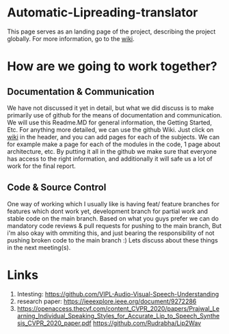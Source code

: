 # Automatic-Lipreading-translator
This page serves as an landing page of the project, describing the project globally. For more information, go to the [wiki](https://github.com/LuukEbenau/Automatic-Lipreading-translator/wiki). 
# How are we going to work together?
## Documentation & Communication
We have not discussed it yet in detail, but what we did discuss is to make primarily use of github for the means of documentation and communication. We will use this Readme.MD for general information, the Getting Started, Etc. For anything more detailed, we can use the github Wiki. Just click on [wiki](https://github.com/LuukEbenau/Automatic-Lipreading-translator/wiki) in the header, and you can add pages for each of the subjects. We can for example make a page for each of the modules in the code, 1 page about architecture, etc. By putting it all in the github we make sure that everyone has access to the right information, and additionally it will safe us a lot of work for the final report.
## Code & Source Control
One way of working which I usually like is having feat/ feature branches for features which dont work yet, development branch for partial work and stable code on the main branch. Based on what you guys prefer we can do mandatory code reviews & pull requests for pushing to the main branch, But i'm also okay with ommiting this, and just bearing the responsibility of not pushing broken code to the main branch :) Lets discuss about these things in the next meeting(s). 


# Links
1. Intesting: https://github.com/VIPL-Audio-Visual-Speech-Understanding
2. research paper: https://ieeexplore.ieee.org/document/9272286
3. https://openaccess.thecvf.com/content_CVPR_2020/papers/Prajwal_Learning_Individual_Speaking_Styles_for_Accurate_Lip_to_Speech_Synthesis_CVPR_2020_paper.pdf https://github.com/Rudrabha/Lip2Wav
